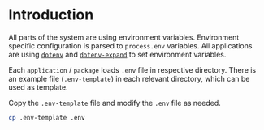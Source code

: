 # Introduction

All parts of the system are using environment variables. Environment specific configuration is parsed to `process.env` variables. All applications are using [`dotenv`](https://github.com/motdotla/dotenv) and [`dotenv-expand`](https://github.com/motdotla/dotenv-expand) to set environment variables.

Each `application` / `package` loads `.env` file in respective directory. There is an example file (`.env-template`) in each relevant directory, which can be used as template.

Copy the `.env-template` file and modify the `.env` file as needed.

```sh
cp .env-template .env
```
